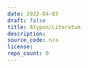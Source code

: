 ```yaml
---
date: 2022-04-03
draft: false
title: Atypon/Literatum
description:
source_code: n/a
license:
repo_count: 0
---
```




